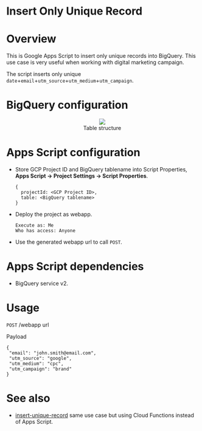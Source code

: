 # Insert Only Unique Record

# Overview
This is Google Apps Script to insert only unique records into BigQuery. This use case is very useful when working with digital marketing campaign.

The script inserts only unique `date`+`email`+`utm_source`+`utm_medium`+`utm_campaign`.

# BigQuery configuration
<div align="center"><img src="https://github.com/user-attachments/assets/ba9a0bd1-0b74-42ac-9aeb-2520a1c6ecd4" /></div>
<div align="center">Table structure</div>

# Apps Script configuration
- Store GCP Project ID and BigQuery tablename into Script Properties, **Apps Script -> Project Settings -> Script Properties**.
    ```
    {
      projectId: <GCP Project ID>,
      table: <BigQuery tablename>
    }
    ```
- Deploy the project as webapp.
    ```
    Execute as: Me
    Who has access: Anyone
    ```
- Use the generated webapp url to call `POST`.

# Apps Script dependencies
- BigQuery service v2.

# Usage
`POST` /webapp url

Payload
```
{
 "email": "john.smith@email.com",
 "utm_source": "google",
 "utm_medium": "cpc",
 "utm_campaign": "brand"
}
```

# See also
- [insert-unique-record](https://github.com/sangnandar/insert-unique-record) same use case but using Cloud Functions instead of Apps Script.
